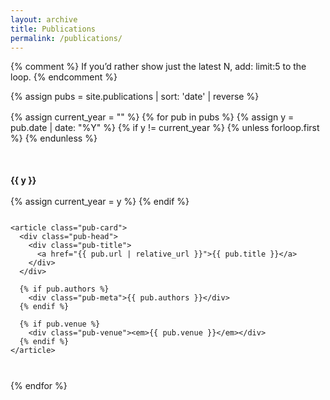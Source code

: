 ```yaml
---
layout: archive
title: Publications
permalink: /publications/
---
```


<style>
  :root{
    --accent:#ffd447;
    --link:var(--link-color,#00adb5);
    --card:#2a2a2a;
    --muted:#b9c0c4;
    --divider:rgba(255,255,255,0.08);
  }

  .pub-list{ display:grid; gap:.8rem; margin-top:1rem; }

  .pub-card{
    background:var(--card);
    border-radius:12px;
    padding:1rem 1.2rem;
    box-shadow:0 4px 12px rgba(0,0,0,.18);
    transition:transform .15s ease, box-shadow .15s ease;
  }
  .pub-card:hover{ transform:translateY(-2px); box-shadow:0 8px 18px rgba(0,0,0,.25); }

  .pub-head{
    display:flex; align-items:baseline; gap:.6rem;
    margin:0 0 .35rem 0;
  }

  .year-badge{
    display:inline-block; font-weight:700; font-size:.85rem;
    padding:.15rem .45rem; border-radius:999px;
    background:rgba(255,212,71,.14); color:var(--accent);
    flex:0 0 auto;
  }

  .pub-title{ font-weight:600; line-height:1.35; }
  .pub-title a{ color:var(--link); text-decoration:none; }
  .pub-title a:hover{ text-decoration:underline; }

  .pub-meta{ font-size:.92rem; color:var(--muted); margin-top:.1rem; }
  .pub-venue{ font-size:.95rem; }

  /* optional divider between year groups */
  .year-divider{
    margin:1.5rem 0 .25rem; padding-top:.75rem;
    border-top:1px solid var(--divider); font-weight:700;
  }
</style>

{% comment %}
If you’d rather show just the latest N, add:  limit:5  to the loop.
{% endcomment %}

{% assign pubs = site.publications | sort: 'date' | reverse %}

<div class="pub-list">
  {% assign current_year = "" %}
  {% for pub in pubs %}
    {% assign y = pub.date | date: "%Y" %}
    {% if y != current_year %}
      {% unless forloop.first %}
        <!-- space between year groups -->
      {% endunless %}
      <div class="year-divider">{{ y }}</div>
      {% assign current_year = y %}
    {% endif %}

    <article class="pub-card">
      <div class="pub-head">
        <div class="pub-title">
          <a href="{{ pub.url | relative_url }}">{{ pub.title }}</a>
        </div>
      </div>

      {% if pub.authors %}
        <div class="pub-meta">{{ pub.authors }}</div>
      {% endif %}

      {% if pub.venue %}
        <div class="pub-venue"><em>{{ pub.venue }}</em></div>
      {% endif %}
    </article>
  {% endfor %}
</div>
